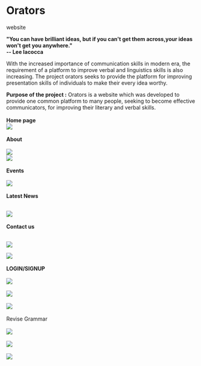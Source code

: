 # Orators
website

<b>"You can have brilliant ideas, but if you can't get them across,your ideas won't get you anywhere." <br>
  -- Lee Iacocca
  </b>
 
With the increased importance of communication skills in modern era, the requirement of a platform to improve verbal and linguistics skills is also increasing. The project orators seeks to provide the platform for improving presentation skills of individuals to make their every idea worthy.

<b>Purpose of the project :</b>
Orators is a website which was developed to provide one common platform to many people, seeking to become effective communicators, for improving their literary and verbal skills.<br>
<br>
 <b> Home page </b>
 <br>
<img src ="https://github.com/himi11/Orators/blob/master/public_html/images/Screen%20Shot%202017-08-15%20at%2010.25.26%20PM.png"><br><br>
<b> About </b>
<br><br>
<img src="https://github.com/himi11/Orators/blob/master/public_html/images/Screen%20Shot%202017-08-15%20at%2010.25.40%20PM.png"><br>
<img src ="https://github.com/himi11/Orators/blob/master/public_html/images/Screen%20Shot%202017-08-15%20at%2011.23.07%20PM.png">
<br><br>
<b> Events </b><br><br>
<img src="https://github.com/himi11/Orators/blob/master/public_html/images/Screen%20Shot%202017-08-15%20at%2010.25.05%20PM.png">
<br><br>
<b> Latest News </b><br><br>

<img src="https://github.com/himi11/Orators/blob/master/public_html/images/Screen%20Shot%202017-08-15%20at%2010.26.10%20PM.png">
<br><br>
<b> Contact us </b>
<br><br>

<img src ="https://github.com/himi11/Orators/blob/master/public_html/images/Screen%20Shot%202017-08-15%20at%2010.26.31%20PM.png"><br>

<img src ="https://github.com/himi11/Orators/blob/master/public_html/images/Screen%20Shot%202017-08-15%20at%2010.26.46%20PM.png">
<br><br>
<b>LOGIN/SIGNUP</b><BR> <BR>
<img src ="https://github.com/himi11/Orators/blob/master/public_html/images/Screen%20Shot%202017-08-16%20at%2012.07.16%20AM.png">
<br> <br>
<img src ="https://github.com/himi11/Orators/blob/master/public_html/images/Screen%20Shot%202017-08-16%20at%2012.07.51%20AM.png"><br><br>
<img src="https://github.com/himi11/Orators/blob/master/public_html/images/Screen%20Shot%202017-08-16%20at%2012.07.31%20AM.png"> 
<br> <br>
Revise Grammar <br><br>
<img src ="https://github.com/himi11/Orators/blob/master/public_html/images/Screen%20Shot%202017-08-16%20at%2012.07.51%20AM.png">
<br>
<br>
<img src ="https://github.com/himi11/Orators/blob/master/public_html/images/Screen%20Shot%202017-08-16%20at%204.08.12%20AM.png">
<br>
<br>
<img src ="https://github.com/himi11/Orators/blob/master/public_html/images/Screen%20Shot%202017-08-17%20at%202.06.08%20PM.png">

